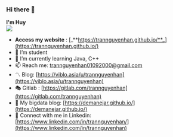 ### Hi there 👋

**I'm Huy** <br />
![](https://komarev.com/ghpvc/?username=your-github-username&style=flat-square)

- **Access my website** : [_**https://trannguyenhan.github.io/**_](https://trannguyenhan.github.io/)
- 🔭 I’m student
- 🌱 I’m currently learning Java, C++
- 📫 Reach me: [trannguyenhan01092000@gmail.com](trannguyenhan01092000@gmail.com)
- 〽️ Blog: [https://viblo.asia/u/trannguyenhan](https://viblo.asia/u/trannguyenhan)
- 🎭 Gitlab : [https://gitlab.com/trannguyenhan](https://gitlab.com/trannguyenhan)
- 🔗 My bigdata blog: [https://demanejar.github.io/](https://demanejar.github.io/)
- 🔗 Connect with me in Linkedin: [https://www.linkedin.com/in/trannguyenhan/](https://www.linkedin.com/in/trannguyenhan)
<!--
<br />
<p><img align="left" src="https://github-readme-stats.vercel.app/api/top-langs/?username=trannguyenhan&layout=compact&hide=html" alt="trannguyenhan" /></p> 
--><!--
<p><img align="left" src="https://github-readme-stats.vercel.app/api?username=trannguyenhan&show_icons=true" alt="trannguyenhan" /></p>
-->
